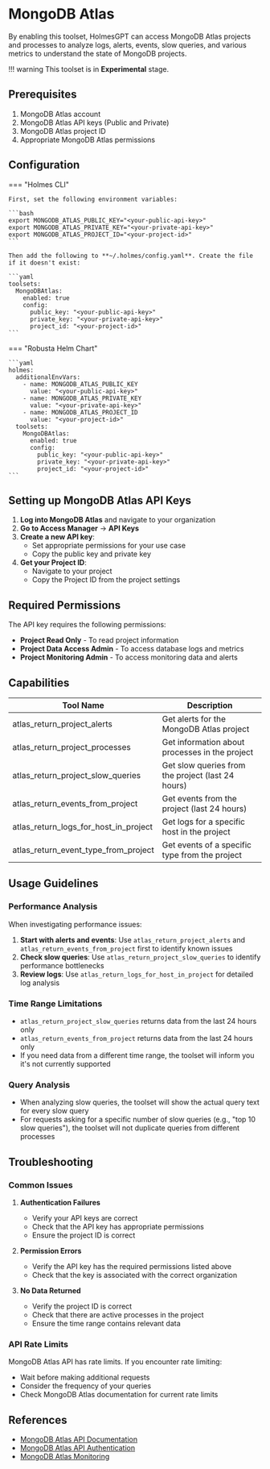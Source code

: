 # MongoDB Atlas

By enabling this toolset, HolmesGPT can access MongoDB Atlas projects and processes to analyze logs, alerts, events, slow queries, and various metrics to understand the state of MongoDB projects.

!!! warning
    This toolset is in **Experimental** stage.

## Prerequisites

1. MongoDB Atlas account
2. MongoDB Atlas API keys (Public and Private)
3. MongoDB Atlas project ID
4. Appropriate MongoDB Atlas permissions

## Configuration

=== "Holmes CLI"

    First, set the following environment variables:

    ```bash
    export MONGODB_ATLAS_PUBLIC_KEY="<your-public-api-key>"
    export MONGODB_ATLAS_PRIVATE_KEY="<your-private-api-key>"
    export MONGODB_ATLAS_PROJECT_ID="<your-project-id>"
    ```

    Then add the following to **~/.holmes/config.yaml**. Create the file if it doesn't exist:

    ```yaml
    toolsets:
      MongoDBAtlas:
        enabled: true
        config:
          public_key: "<your-public-api-key>"
          private_key: "<your-private-api-key>"
          project_id: "<your-project-id>"
    ```

=== "Robusta Helm Chart"

    ```yaml
    holmes:
      additionalEnvVars:
        - name: MONGODB_ATLAS_PUBLIC_KEY
          value: "<your-public-api-key>"
        - name: MONGODB_ATLAS_PRIVATE_KEY
          value: "<your-private-api-key>"
        - name: MONGODB_ATLAS_PROJECT_ID
          value: "<your-project-id>"
      toolsets:
        MongoDBAtlas:
          enabled: true
          config:
            public_key: "<your-public-api-key>"
            private_key: "<your-private-api-key>"
            project_id: "<your-project-id>"
    ```

## Setting up MongoDB Atlas API Keys

1. **Log into MongoDB Atlas** and navigate to your organization
2. **Go to Access Manager** → **API Keys**
3. **Create a new API key**:
   - Set appropriate permissions for your use case
   - Copy the public key and private key
4. **Get your Project ID**:
   - Navigate to your project
   - Copy the Project ID from the project settings

## Required Permissions

The API key requires the following permissions:

- **Project Read Only** - To read project information
- **Project Data Access Admin** - To access database logs and metrics
- **Project Monitoring Admin** - To access monitoring data and alerts

## Capabilities

| Tool Name | Description |
|-----------|-------------|
| atlas_return_project_alerts | Get alerts for the MongoDB Atlas project |
| atlas_return_project_processes | Get information about processes in the project |
| atlas_return_project_slow_queries | Get slow queries from the project (last 24 hours) |
| atlas_return_events_from_project | Get events from the project (last 24 hours) |
| atlas_return_logs_for_host_in_project | Get logs for a specific host in the project |
| atlas_return_event_type_from_project | Get events of a specific type from the project |

## Usage Guidelines

### Performance Analysis

When investigating performance issues:

1. **Start with alerts and events**: Use `atlas_return_project_alerts` and `atlas_return_events_from_project` first to identify known issues
2. **Check slow queries**: Use `atlas_return_project_slow_queries` to identify performance bottlenecks
3. **Review logs**: Use `atlas_return_logs_for_host_in_project` for detailed log analysis

### Time Range Limitations

- `atlas_return_project_slow_queries` returns data from the last 24 hours only
- `atlas_return_events_from_project` returns data from the last 24 hours only
- If you need data from a different time range, the toolset will inform you it's not currently supported

### Query Analysis

- When analyzing slow queries, the toolset will show the actual query text for every slow query
- For requests asking for a specific number of slow queries (e.g., "top 10 slow queries"), the toolset will not duplicate queries from different processes

## Troubleshooting

### Common Issues

1. **Authentication Failures**
   - Verify your API keys are correct
   - Check that the API key has appropriate permissions
   - Ensure the project ID is correct

2. **Permission Errors**
   - Verify the API key has the required permissions listed above
   - Check that the key is associated with the correct organization

3. **No Data Returned**
   - Verify the project ID is correct
   - Check that there are active processes in the project
   - Ensure the time range contains relevant data

### API Rate Limits

MongoDB Atlas API has rate limits. If you encounter rate limiting:

- Wait before making additional requests
- Consider the frequency of your queries
- Check MongoDB Atlas documentation for current rate limits

## References

- [MongoDB Atlas API Documentation](https://www.mongodb.com/docs/atlas/reference/api-resources-spec/v2/)
- [MongoDB Atlas API Authentication](https://www.mongodb.com/docs/atlas/configure-api-access/)
- [MongoDB Atlas Monitoring](https://www.mongodb.com/docs/atlas/monitoring-and-alerts/)
